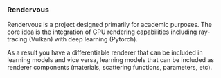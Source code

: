 ### Rendervous

Rendervous is a project designed primarily for academic purposes. The core idea is the integration of GPU rendering capabilities including ray-tracing (Vulkan) with deep learning (Pytorch).

As a result you have a differentiable renderer that can be included in learning models and vice versa, learning models that can be included as renderer components (materials, scattering functions, parameters, etc).




